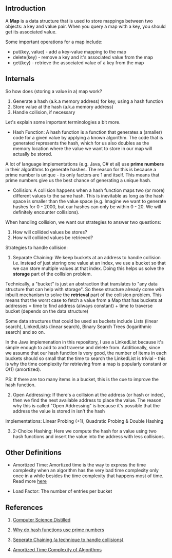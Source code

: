 ## Introduction
A **Map** is a data structure that is used to store mappings between two objects: a key and value pair. When you query a map with a key, you should get its associated value.

Some important operations for a map include:
* put(key, value) - add a key-value mapping to the map
* delete(key) - remove a key and it's associated value from the map
* get(key) - retrieve the associated value of a key from the map 

## Internals
So how does (storing a value in a) map work?
1. Generate a hash (a.k.a memory address) for key, using a hash function
2. Store value at the hash (a.k.a memory address)
3. Handle collision, if necessary

Let's explain some important terminologies a bit more.
* Hash Function: A hash function is a function that generates a (smaller) code for a given value by applying a known algorithm. The code that is generated represents the hash, which for us also doubles as the memory location where the value we want to store in our map will actually be stored.

A lot of language implementations (e.g. Java, C# et al) use **prime numbers** in their algorithms to generate hashes. The reason for this is because a prime number is unique - its only factors are 1 and itself. This means that prime numbers give us the best chance of generating a unique hash.

* Collision: A collision happens when a hash function maps two (or more) different values to the same hash. This is inevitable as long as the hash space is smaller than the value space (e.g. Imagine we want to generate hashes for 0 - 2000, but our hashes can only be within 0 - 20. We will definitely encounter collisions). 

When handling collision, we want our strategies to answer two questions:
1. How will collided values be stores?
2. How will collided values be retrieved?

Strategies to handle collision:
1. Separate Chaining: We keep buckets at an address to handle collision i.e. instead of just storing one value at an index, we use a bucket so that we can store multiple values at that index. Doing this helps us solve the **storage** part of the collision problem.

Technically, a "bucket" is just an abstraction that translates to "any data structure that can help with storage". So these structure already come with inbuilt mechanism to solve the **retrieval** part of the collision problem. This means that the worst case to fetch a value from a Map that has buckets at addresses = time to find address (always constant) + time to traverse bucket (depends on the data structure)

Some data structures that could be used as buckets include Lists (linear search), LinkedLists (linear search), Binary Search Trees (logarithmic search) and so on.

In the Java implemenation in this repository, I use a LinkedList because it's simple enough to add to and traverse and delete from. Additionally, since we assume that our hash function is very good, the number of items in each buckets should so small that the time to search the LinkedList is trivial - this is why the time complexity for retrieving from a map is popularly constant or O(1) (amortized). 

PS: If there are too many items in a bucket, this is the cue to improve the hash function.

2. Open Addressing: If there's a collision at the address (or hash or index), then we find the next available address to
place the value. The reason why this is called "Open Addressing" is because it's possible that the address the value is
stored in isn't the hash

Implementations: Linear Probing (+1), Quadratic Probing & Double Hashing

3. 2-Choice Hashing: Here we compute the hash for a value using two hash functions and insert the value into the address
with less collisions.


## Other Definitions
* Amortized Time: Amortized time is the way to express the time complexity when an algorithm has the very bad time complexity only once in a while besides the time complexity that happens most of time. Read more [here](https://medium.com/@satorusasozaki/amortized-time-in-the-time-complexity-of-an-algorithm-6dd9a5d38045)

* Load Factor: The number of entries per bucket

## References
1. [Computer Science Distilled](https://www.amazon.co.uk/Computer-Science-Distilled-Computational-Problems/dp/0997316020/ref=sr_1_1?adgrpid=52658140545&dchild=1&gclid=Cj0KCQjw8fr7BRDSARIsAK0Qqr6bz1aEFd_X517mpcZBAGaDJaeg-WARxB6mwEMMtupTPnTGI0a-1SIaAmH5EALw_wcB&hvadid=259122221401&hvdev=c&hvlocint=9041110&hvlocphy=1010294&hvnetw=g&hvqmt=e&hvrand=6311385300851562426&hvtargid=kwd-297429021778&hydadcr=17613_1817768&keywords=computer+science+distilled&qid=1602170396&sr=8-1&tag=googhydr-21)

2. [Why do hash functions use prime numbers](https://computinglife.wordpress.com/2008/11/20/why-do-hash-functions-use-prime-numbers/)

3. [Seperate Chaining (a technique to handle collisions)](https://en.wikipedia.org/wiki/Hash_table#Separate_chaining)

4. [Amortized Time Complexity of Algorithms](https://medium.com/@satorusasozaki/amortized-time-in-the-time-complexity-of-an-algorithm-6dd9a5d38045)